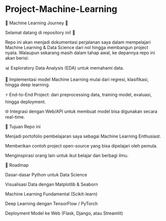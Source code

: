 # Project-Machine-Learning
🌟 Machine Learning Journey 🚀

Selamat datang di repository ini! 🎉

Repo ini akan menjadi dokumentasi perjalanan saya dalam mempelajari Machine Learning & Data Science dari nol hingga membangun project nyata.
Walaupun sekarang masih dalam tahap awal, ke depannya repo ini akan berisi:

📊 Exploratory Data Analysis (EDA) untuk memahami data.

🤖 Implementasi model Machine Learning mulai dari regresi, klasifikasi, hingga deep learning.

⚡ End-to-End Project: dari preprocessing data, training model, evaluasi, hingga deployment.

🌐 Integrasi dengan Web/API untuk membuat model bisa digunakan secara real-time.

🎯 Tujuan Repo ini

Menjadi portofolio pembelajaran saya sebagai Machine Learning Enthusiast.

Memberikan contoh project open-source yang bisa dipelajari oleh pemula.

Menginspirasi orang lain untuk ikut belajar dan berbagi ilmu.

🔮 Roadmap

 Dasar-dasar Python untuk Data Science

 Visualisasi Data dengan Matplotlib & Seaborn

 Machine Learning Fundamental (Scikit-learn)

 Deep Learning dengan TensorFlow / PyTorch

 Deployment Model ke Web (Flask, Django, atau Streamlit)
